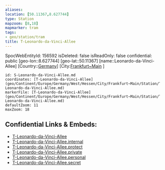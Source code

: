 ```yaml
---
aliases: 
location: [50.11367,8.627744]
type: Station 
mapzoom: [8,18] 
mapmarker: tram 
tags:
- geo/station/tram
title: T-Leonardo-da-Vinci-Allee
---
```

SpocWebEntityId: 156592
isDeleted: false
isReadOnly: false
confidential: public
[geo-lon::8.627744]
[geo-lat::50.11367]
[name::Leonardo-da-Vinci-Allee]
[Country::[Germany](geo/Continent/Europe/Germany.md)]
[City:[Frankfurt~Main](geo/Continent/Europe/Germany/West/Hessen/City/Frankfurt~Main.md) ]


```leaflet
id: S-Leonardo-da-Vinci-Allee.md
coordinates: [T-Leonardo-da-Vinci-Allee](geo/Continent/Europe/Germany/West/Hessen/City/Frankfurt~Main/Station/T-Leonardo-da-Vinci-Allee.md)
markerFile: [T-Leonardo-da-Vinci-Allee](geo/Continent/Europe/Germany/West/Hessen/City/Frankfurt~Main/Station/T-Leonardo-da-Vinci-Allee.md)
defaultZoom: 11 
maxZoom: 18
```


## Confidential Links & Embeds: 
- [T-Leonardo-da-Vinci-Allee](../../../../../../../../../../_public/geo/Continent/Europe/Germany/West/Hessen/City/Frankfurt~Main/Station/T-Leonardo-da-Vinci-Allee.md) 
- [T-Leonardo-da-Vinci-Allee.internal](../../../../../../../../../../_internal/geo/Continent/Europe/Germany/West/Hessen/City/Frankfurt~Main/Station/T-Leonardo-da-Vinci-Allee.internal.md) 
- [T-Leonardo-da-Vinci-Allee.protect](../../../../../../../../../../_protect/geo/Continent/Europe/Germany/West/Hessen/City/Frankfurt~Main/Station/T-Leonardo-da-Vinci-Allee.protect.md) 
- [T-Leonardo-da-Vinci-Allee.private](../../../../../../../../../../_private/geo/Continent/Europe/Germany/West/Hessen/City/Frankfurt~Main/Station/T-Leonardo-da-Vinci-Allee.private.md) 
- [T-Leonardo-da-Vinci-Allee.personal](../../../../../../../../../../_personal/geo/Continent/Europe/Germany/West/Hessen/City/Frankfurt~Main/Station/T-Leonardo-da-Vinci-Allee.personal.md) 
- [T-Leonardo-da-Vinci-Allee.secret](../../../../../../../../../../_secret/geo/Continent/Europe/Germany/West/Hessen/City/Frankfurt~Main/Station/T-Leonardo-da-Vinci-Allee.secret.md) 
